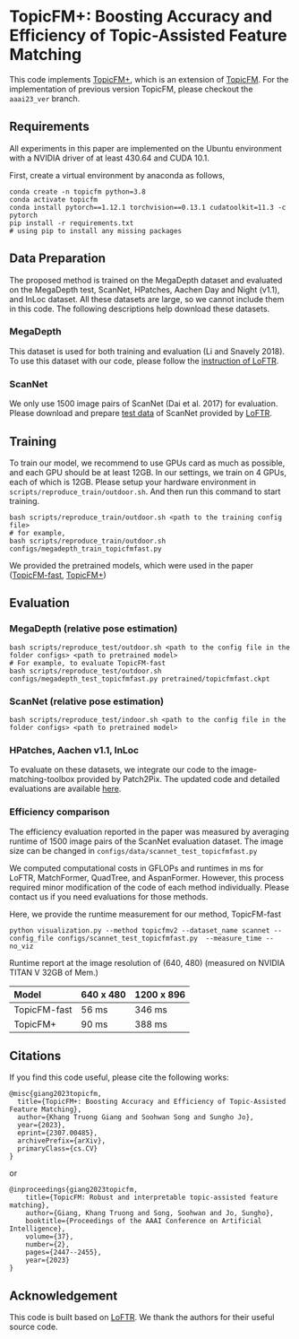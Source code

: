 # TopicFM+: Boosting Accuracy and Efficiency of Topic-Assisted Feature Matching 
    
This code implements [TopicFM+](https://arxiv.org/abs/2307.00485), which is an extension of [TopicFM](https://arxiv.org/abs/2207.00328). For the implementation of previous version TopicFM, please checkout the `aaai23_ver` branch.


## Requirements

All experiments in this paper are implemented on the Ubuntu environment 
with a NVIDIA driver of at least 430.64 and CUDA 10.1.

First, create a virtual environment by anaconda as follows,

    conda create -n topicfm python=3.8 
    conda activate topicfm
    conda install pytorch==1.12.1 torchvision==0.13.1 cudatoolkit=11.3 -c pytorch
    pip install -r requirements.txt
    # using pip to install any missing packages

## Data Preparation

The proposed method is trained on the MegaDepth dataset and evaluated on the MegaDepth test, ScanNet, HPatches, Aachen Day and Night (v1.1), and InLoc dataset.
All these datasets are large, so we cannot include them in this code. 
The following descriptions help download these datasets. 

### MegaDepth

This dataset is used for both training and evaluation (Li and Snavely 2018). 
To use this dataset with our code, please follow the [instruction of LoFTR](https://github.com/zju3dv/LoFTR/blob/master/docs/TRAINING.md).

### ScanNet 
We only use 1500 image pairs of ScanNet (Dai et al. 2017) for evaluation. 
Please download and prepare [test data](https://drive.google.com/drive/folders/1DOcOPZb3-5cWxLqn256AhwUVjBPifhuf) of ScanNet
provided by [LoFTR](https://github.com/zju3dv/LoFTR/blob/master/docs/TRAINING.md).

## Training

To train our model, we recommend to use GPUs card as much as possible, and each GPU should be at least 12GB.
In our settings, we train on 4 GPUs, each of which is 12GB. 
Please setup your hardware environment in `scripts/reproduce_train/outdoor.sh`.
And then run this command to start training.

    bash scripts/reproduce_train/outdoor.sh <path to the training config file>
    # for example,
    bash scripts/reproduce_train/outdoor.sh configs/megadepth_train_topicfmfast.py

 We provided the pretrained models, which were used in the paper ([TopicFM-fast](https://drive.google.com/file/d/1DACWdszttpiCZlk4aazhu0IDWvHkLPZf/view?usp=sharing), [TopicFM+](https://drive.google.com/file/d/1RTZJYrKQ593PBJTdxi9k5C4qZ5lSXnf0/view?usp=sharing))

## Evaluation

### MegaDepth (relative pose estimation)

    bash scripts/reproduce_test/outdoor.sh <path to the config file in the folder configs> <path to pretrained model>
    # For example, to evaluate TopicFM-fast 
    bash scripts/reproduce_test/outdoor.sh configs/megadepth_test_topicfmfast.py pretrained/topicfmfast.ckpt

### ScanNet (relative pose estimation)

    bash scripts/reproduce_test/indoor.sh <path to the config file in the folder configs> <path to pretrained model>

### HPatches, Aachen v1.1, InLoc

To evaluate on these datasets, we integrate our code to the image-matching-toolbox provided by Patch2Pix.
The updated code and detailed evaluations are available [here](https://github.com/TruongKhang/image-matching-toolbox). 


### Efficiency comparison

The efficiency evaluation reported in the paper was measured by averaging runtime of 1500 image pairs of the ScanNet evaluation dataset.
The image size can be changed in `configs/data/scannet_test_topicfmfast.py`

We computed computational costs in GFLOPs and runtimes in ms for LoFTR, MatchFormer, QuadTree, and AspanFormer. However, this process required minor modification of the code of each method individually. Please contact us if you need evaluations for those methods.

Here, we provide the runtime measurement for our method, TopicFM-fast

    python visualization.py --method topicfmv2 --dataset_name scannet --config_file configs/scannet_test_topicfmfast.py  --measure_time --no_viz

Runtime report at the image resolution of (640, 480) (measured on NVIDIA TITAN V 32GB of Mem.)


|   Model       |    640 x 480   |    1200 x 896    |
|:--------------|----------------|------------------|
| TopicFM-fast  |     56 ms      |      346 ms      |
| TopicFM+      |     90 ms      |      388 ms      |


## Citations
If you find this code useful, please cite the following works:

    @misc{giang2023topicfm,
      title={TopicFM+: Boosting Accuracy and Efficiency of Topic-Assisted Feature Matching}, 
      author={Khang Truong Giang and Soohwan Song and Sungho Jo},
      year={2023},
      eprint={2307.00485},
      archivePrefix={arXiv},
      primaryClass={cs.CV}
    }

or

    @inproceedings{giang2023topicfm,
        title={TopicFM: Robust and interpretable topic-assisted feature matching},
        author={Giang, Khang Truong and Song, Soohwan and Jo, Sungho},
        booktitle={Proceedings of the AAAI Conference on Artificial Intelligence},
        volume={37},
        number={2},
        pages={2447--2455},
        year={2023}
    }

## Acknowledgement
This code is built based on [LoFTR](https://github.com/zju3dv/LoFTR). We thank the authors for their useful source code.
